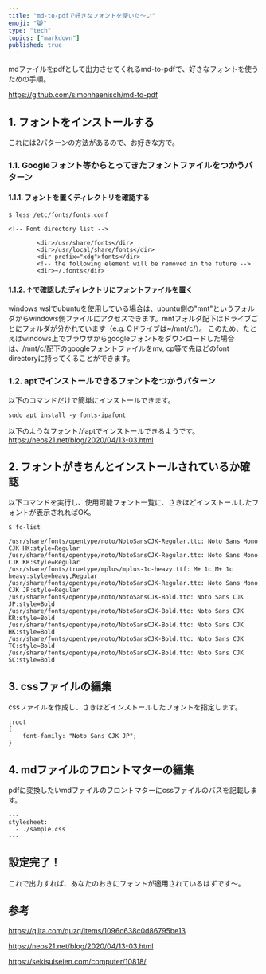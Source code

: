 ```yaml
---
title: "md-to-pdfで好きなフォントを使いた～い"
emoji: "😸"
type: "tech"
topics: ["markdown"] 
published: true
---
```


mdファイルをpdfとして出力させてくれるmd-to-pdfで、好きなフォントを使うための手順。

https://github.com/simonhaenisch/md-to-pdf

## 1. フォントをインストールする

これには2パターンの方法があるので、お好きな方で。

### 1.1. Googleフォント等からとってきたフォントファイルをつかうパターン

#### 1.1.1. フォントを置くディレクトリを確認する

~~~
$ less /etc/fonts/fonts.conf

<!-- Font directory list -->

        <dir>/usr/share/fonts</dir>
        <dir>/usr/local/share/fonts</dir>
        <dir prefix="xdg">fonts</dir>
        <!-- the following element will be removed in the future -->
        <dir>~/.fonts</dir>
~~~

#### 1.1.2. ↑で確認したディレクトリにフォントファイルを置く

windows wslでubuntuを使用している場合は、ubuntu側の"mnt"というフォルダからwindows側ファイルにアクセスできます。mntフォルダ配下はドライブごとにフォルダが分かれています（e.g. Cドライブは~/mnt/c/）。
このため、たとえばwindows上でブラウザからgoogleフォントをダウンロードした場合は、/mnt/c/配下のgoogleフォントファイルをmv, cp等で先ほどのfont directoryに持ってくることができます。

### 1.2. aptでインストールできるフォントをつかうパターン

以下のコマンドだけで簡単にインストールできます。

~~~
sudo apt install -y fonts-ipafont
~~~

以下のようなフォントがaptでインストールできるようです。
https://neos21.net/blog/2020/04/13-03.html

## 2. フォントがきちんとインストールされているか確認

以下コマンドを実行し、使用可能フォント一覧に、さきほどインストールしたフォントが表示されればOK。
~~~
$ fc-list

/usr/share/fonts/opentype/noto/NotoSansCJK-Regular.ttc: Noto Sans Mono CJK HK:style=Regular
/usr/share/fonts/opentype/noto/NotoSansCJK-Regular.ttc: Noto Sans Mono CJK KR:style=Regular
/usr/share/fonts/truetype/mplus/mplus-1c-heavy.ttf: M+ 1c,M+ 1c heavy:style=heavy,Regular
/usr/share/fonts/opentype/noto/NotoSansCJK-Regular.ttc: Noto Sans Mono CJK JP:style=Regular
/usr/share/fonts/opentype/noto/NotoSansCJK-Bold.ttc: Noto Sans CJK JP:style=Bold
/usr/share/fonts/opentype/noto/NotoSansCJK-Bold.ttc: Noto Sans CJK KR:style=Bold
/usr/share/fonts/opentype/noto/NotoSansCJK-Bold.ttc: Noto Sans CJK HK:style=Bold
/usr/share/fonts/opentype/noto/NotoSansCJK-Bold.ttc: Noto Sans CJK TC:style=Bold
/usr/share/fonts/opentype/noto/NotoSansCJK-Bold.ttc: Noto Sans CJK SC:style=Bold
~~~

## 3. cssファイルの編集

cssファイルを作成し、さきほどインストールしたフォントを指定します。

~~~
:root 
{
    font-family: "Noto Sans CJK JP";
}

~~~


## 4. mdファイルのフロントマターの編集

pdfに変換したいmdファイルのフロントマターにcssファイルのパスを記載します。

~~~
---
stylesheet:
  - ./sample.css
---
~~~

## 設定完了！

これで出力すれば、あなたのおきにフォントが適用されているはずです～。



## 参考
https://qiita.com/quzq/items/1096c638c0d86795be13

https://neos21.net/blog/2020/04/13-03.html

https://sekisuiseien.com/computer/10818/